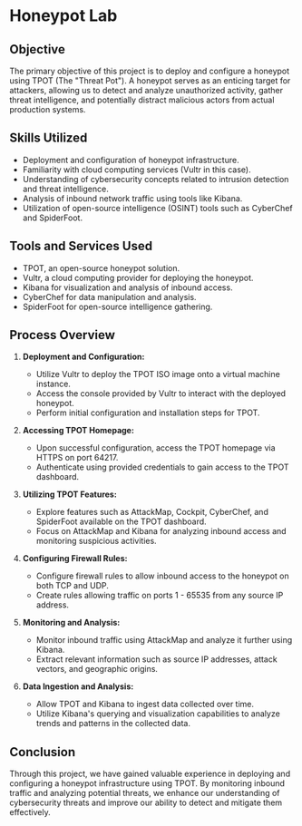 
# Honeypot Lab

## Objective

The primary objective of this project is to deploy and configure a honeypot using TPOT (The "Threat Pot"). A honeypot serves as an enticing target for attackers, allowing us to detect and analyze unauthorized activity, gather threat intelligence, and potentially distract malicious actors from actual production systems.

## Skills Utilized

- Deployment and configuration of honeypot infrastructure.
- Familiarity with cloud computing services (Vultr in this case).
- Understanding of cybersecurity concepts related to intrusion detection and threat intelligence.
- Analysis of inbound network traffic using tools like Kibana.
- Utilization of open-source intelligence (OSINT) tools such as CyberChef and SpiderFoot.

## Tools and Services Used

- TPOT, an open-source honeypot solution.
- Vultr, a cloud computing provider for deploying the honeypot.
- Kibana for visualization and analysis of inbound access.
- CyberChef for data manipulation and analysis.
- SpiderFoot for open-source intelligence gathering.

## Process Overview

1. **Deployment and Configuration:**
   - Utilize Vultr to deploy the TPOT ISO image onto a virtual machine instance.
   - Access the console provided by Vultr to interact with the deployed honeypot.
   - Perform initial configuration and installation steps for TPOT.

2. **Accessing TPOT Homepage:**
   - Upon successful configuration, access the TPOT homepage via HTTPS on port 64217.
   - Authenticate using provided credentials to gain access to the TPOT dashboard.

3. **Utilizing TPOT Features:**
   - Explore features such as AttackMap, Cockpit, CyberChef, and SpiderFoot available on the TPOT dashboard.
   - Focus on AttackMap and Kibana for analyzing inbound access and monitoring suspicious activities.

4. **Configuring Firewall Rules:**
   - Configure firewall rules to allow inbound access to the honeypot on both TCP and UDP.
   - Create rules allowing traffic on ports 1 - 65535 from any source IP address.

5. **Monitoring and Analysis:**
   - Monitor inbound traffic using AttackMap and analyze it further using Kibana.
   - Extract relevant information such as source IP addresses, attack vectors, and geographic origins.

6. **Data Ingestion and Analysis:**
   - Allow TPOT and Kibana to ingest data collected over time.
   - Utilize Kibana's querying and visualization capabilities to analyze trends and patterns in the collected data.

## Conclusion

Through this project, we have gained valuable experience in deploying and configuring a honeypot infrastructure using TPOT. By monitoring inbound traffic and analyzing potential threats, we enhance our understanding of cybersecurity threats and improve our ability to detect and mitigate them effectively.


